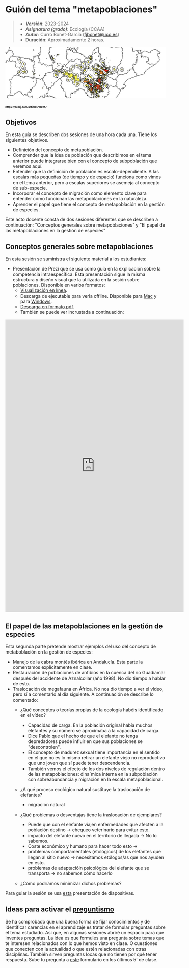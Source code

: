 # Guión del tema "metapoblaciones"


> + **_Versión_**: 2023-2024
> + **_Asignatura (grado)_**: Ecología (CCAA)
> + **_Autor_**: Curro Bonet-García (fjbonet@uco.es)
> + **Duración**: Aproximadamente 2 horas.

![portada](https://raw.githubusercontent.com/aprendiendo-cosas/Te_metapoblaciones_ecologia_ccaa/2023_2024/imagenes/portada.png)


<span style="color:black;font-weight:700;font-size:8px">
    https://peerj.com/articles/11925/
</span>



## Objetivos 

En esta guía se describen dos sesiones de una hora cada una. Tiene los siguientes objetivos. 

 + Definición del concepto de metapoblación. 
 + Comprender que la idea de población que describimos en el tema anterior puede integrarse bien con el concepto de subpoblación que veremos aquí.
 + Entender que la definición de población es escalo-dependiente. A las escalas más pequeñas (de tiempo y de espacio) funciona como vimos en el tema anterior, pero a escalas superiores se asemeja al concepto de sub-especie.
 + Incorporar el concepto de migración como elemento clave para entender cómo funcionan las metapoblaciones en la naturaleza.
 + Aprender el papel que tiene el concepto de metapoblación en la gestión de especies.



Este acto docente consta de dos sesiones diferentes que se describen a continuación: "Conceptos generales sobre metapoblaciones" y "El papel de las metapoblaciones en la gestión de especies"



 ## Conceptos generales sobre metapoblaciones
En esta sesión se suministra el siguiente material a los estudiantes:
+ Presentación de Prezi que se usa como guía en la explicación sobre la competencia intraespecífica. Esta presentación sigue la misma estructura y diseño visual que la utilizada en la sesión sobre poblaciones. Disponible en varios formatos:
  + [Visualización en línea](https://prezi.com/view/ozK4bgupN9vxSxgBC5ds/).
  + Descarga de ejecutable para verla offline. Disponible para  [Mac](https://github.com/aprendiendo-cosas/Te_metapoblaciones_ecologia_ccaa/raw/2023_2024/presentacion/teoria_metapoblaciones.zip) y para [Windows](https://github.com/aprendiendo-cosas/Te_metapoblaciones_ecologia_ccaa/raw/2023_2024/presentacion/teoria_metapoblaciones.exe).
  + [Descarga en formato pdf](https://github.com/aprendiendo-cosas/Te_metapoblaciones_ecologia_ccaa/raw/2023_2024/presentacion/teoria_metapoblaciones.pdf).
  + También se puede ver incrustada a continuación:

<iframe src="https://prezi.com/p/embed/ozK4bgupN9vxSxgBC5ds/" id="iframe_container" frameborder="0" webkitallowfullscreen="" mozallowfullscreen="" allowfullscreen="" allow="autoplay; fullscreen" height="915" width="560"></iframe>


## El papel de las metapoblaciones en la gestión de especies

Esta segunda parte pretende mostrar ejemplos del uso del concepto de metaboblación en la gestión de especies:

+ Manejo de la cabra montés ibérica en Andalucía. Esta parte la comentamos explícitamente en clase.
+ Restauración de poblaciones de anfibios en la cuenca del río Guadiamar después del accidente de Aznalcollar (año 1998). No dio tiempo a hablar de esto.
+ Traslocación de megafauna en África. No nos dio tiempo a ver el vídeo, pero sí a comentarlo al día siguiente. A continuación se describe lo comentado:
  + ¿Qué conceptos o teorías propias de la ecología habéis identificado en el vídeo?
    + Capacidad de carga. En la población original había muchos elefantes y su número se aproximaba a la capacidad de carga.
    + Dice Pablo que el hecho de que el elefante no tenga depredadores puede influir en que sus poblaciones se "descontrolen".
    + El concepto de madurez sexual tiene importancia en el sentido en el que no es lo mismo retirar un elefante viejo no reproductivo que uno joven que sí puede tener descendencia. 
    + También vemos el efecto de los dos niveles de regulación dentro de las metapoblaciones: dina´mica interna en la subpoblación con sobreabundancia y migración en la escala metapoblacional.

  + ¿A qué proceso ecológico natural sustituye la traslocación de elefantes?
    + migración natural

  + ¿Qué problemas o desventajas tiene la traslocación de ejemplares?
    + Puede que con el elefante viajen enfermedades que afecten a la población destino -> chequeo veterinario para evitar esto.
    + impacto del elefante nuevo en el territorio de llegada -> No lo sabemos.
    + Coste económico y humano para hacer todo esto -> 
    + problemas comportamentales (etológicos) de los elefantes que llegan al sitio nuevo -> necesitamos etólogos/as que nos ayuden en esto. 
    + problemas de adaptacióin psicológica del elefante que se transporta -> no sabemos cómo hacerlo

  + ¿Cómo podríamos minimizar dichos problemas?


Para guiar la sesión se usa [esta](https://github.com/aprendiendo-cosas/Te_metapoblaciones_ecologia_ccaa/raw/2023_2024/presentacion/aplicaciones_metapoblaciones.pptx) presentación de diapositivas. 



## Ideas para activar el [preguntismo](https://aprendientesdotorg.wordpress.com/2015/10/15/activar-el-preguntismo/)

Se ha comprobado que una buena forma de fijar conocimientos y de identificar carencias en el aprendizaje es tratar de formular preguntas sobre el tema estudiado. Así que, en algunas sesiones abriré un espacio para que inventes preguntas. La idea es que formules una pregunta sobre temas que te interesen relacionados con lo que hemos visto en clase. O cuestiones que conecten con la actualidad o que estén relacionadas con otras disciplinas. También sirven preguntas locas que no tienen por qué tener respuesta. Sube tu pregunta a [este](https://docs.google.com/forms/d/e/1FAIpQLScs9QiBABvvDUt1La1wNdGmao9PplCMSReVgV8wBIX5Q3YTZQ/viewform?usp=sf_link) formulario en los últimos 5' de clase. 



